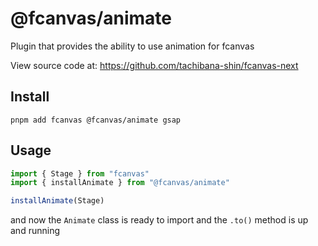 # @fcanvas/animate

Plugin that provides the ability to use animation for fcanvas

View source code at: https://github.com/tachibana-shin/fcanvas-next

## Install

```bash:no-line-numbers
pnpm add fcanvas @fcanvas/animate gsap
```

## Usage

```ts
import { Stage } from "fcanvas"
import { installAnimate } from "@fcanvas/animate"

installAnimate(Stage)
```

and now the `Animate` class is ready to import and the `.to()` method is up and running
